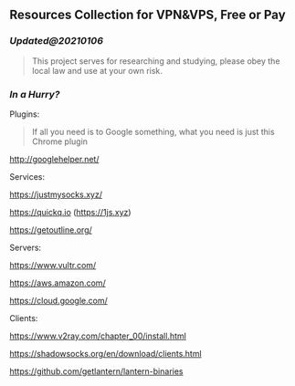 ## Resources Collection for VPN&VPS, Free or Pay

### _Updated@20210106_

> This project serves for researching and studying, please obey the local law and use at your own risk.


### _In a Hurry?_

Plugins:

> If all you need is to Google something, what you need is just this Chrome plugin

http://googlehelper.net/


Services:

https://justmysocks.xyz/

https://quickq.io (https://1js.xyz)

https://getoutline.org/



Servers:

https://www.vultr.com/

https://aws.amazon.com/

https://cloud.google.com/



Clients:

https://www.v2ray.com/chapter_00/install.html

https://shadowsocks.org/en/download/clients.html

https://github.com/getlantern/lantern-binaries





